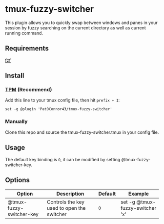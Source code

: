 # tmux-fuzzy-switcher

This plugin allows you to quickly swap between windows and panes in your session
by fuzzy searching on the current directory as well as current running command.

## Requirements
[fzf](https://github.com/junegunn/fzf)

## Install
### [TPM](https://github.com/tmux-plugins/tpm) (Recommend)
Add this line to your tmux config file, then hit `prefix + I`:

``` tmux
set -g @plugin 'PatOConnor43/tmux-fuzzy-switcher'
```
### Manually
Clone this repo and source the tmux-fuzzy-switcher.tmux in your config file.

## Usage
The default key binding is `O`, it can be modified by setting
@tmux-fuzzy-switcher-key.

## Options
| Option | Description | Default | Example |
|------|-----------|--------|--------|
| @tmux-fuzzy-switcher-key | Controls the key used to open the switcher | `O` | set -g @tmux-fuzzy-switcher 'x' |

